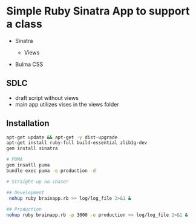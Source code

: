 # Simple Ruby Sinatra App to support a class

* Sinatra 
	* Views
	
* Bulma CSS

## SDLC
* draft script without views
* main app utilizes vises in the views folder


## Installation 

```bash
apt-get update && apt-get -y dist-upgrade
apt-get install ruby-full build-essential zlib1g-dev
gem install sinatra

# PUMA
gem insatll puma
bundle exec puma -e production -d

# Straight-up no chaser

## Development 
 nohup ruby brainapp.rb >> log/log_file 2>&1 &
 
## Production
nohup ruby brainapp.rb -p 3000 -e production >> log/log_file 2>&1 &
```